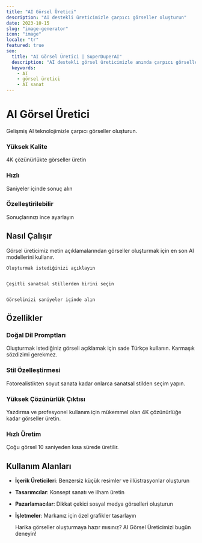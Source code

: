 ```yaml
---
title: "AI Görsel Üretici"
description: "AI destekli üreticimizle çarpıcı görseller oluşturun"
date: 2023-10-15
slug: "image-generator"
icon: "image"
locale: "tr"
featured: true
seo:
  title: "AI Görsel Üretici | SuperDuperAI"
  description: "AI destekli görsel üreticimizle anında çarpıcı görseller oluşturun"
  keywords:
    - AI
    - görsel üretici
    - AI sanat
---
```


# AI Görsel Üretici

Gelişmiş AI teknolojimizle çarpıcı görseller oluşturun.

### Yüksek Kalite

4K çözünürlükte görseller üretin


  ### Hızlı

Saniyeler içinde sonuç alın


  ### Özelleştirilebilir

Sonuçlarınızı ince ayarlayın




## Nasıl Çalışır

Görsel üreticimiz metin açıklamalarından görseller oluşturmak için en son AI modellerini kullanır.


  
    Oluşturmak istediğinizi açıklayın
  
  
    Çeşitli sanatsal stillerden birini seçin
  
  
    Görselinizi saniyeler içinde alın
  


## Özellikler

### Doğal Dil Promptları

Oluşturmak istediğiniz görseli açıklamak için sade Türkçe kullanın. Karmaşık sözdizimi gerekmez.

### Stil Özelleştirmesi

Fotorealistikten soyut sanata kadar onlarca sanatsal stilden seçim yapın.

### Yüksek Çözünürlük Çıktısı

Yazdırma ve profesyonel kullanım için mükemmel olan 4K çözünürlüğe kadar görseller üretin.

### Hızlı Üretim

Çoğu görsel 10 saniyeden kısa sürede üretilir.

## Kullanım Alanları

- **İçerik Üreticileri**: Benzersiz küçük resimler ve illüstrasyonlar oluşturun
- **Tasarımcılar**: Konsept sanatı ve ilham üretin
- **Pazarlamacılar**: Dikkat çekici sosyal medya görselleri oluşturun
- **İşletmeler**: Markanız için özel grafikler tasarlayın


  Harika görseller oluşturmaya hazır mısınız? AI Görsel Üreticimizi bugün
  deneyin!

